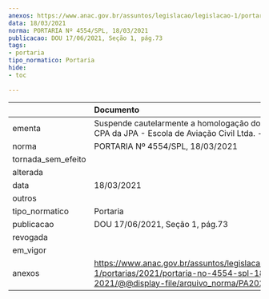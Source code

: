 ```yaml
---
anexos: https://www.anac.gov.br/assuntos/legislacao/legislacao-1/portarias/2021/portaria-no-4554-spl-18-03-2021/@@display-file/arquivo_norma/PA2021-4554.pdf
data: 18/03/2021
norma: PORTARIA Nº 4554/SPL, 18/03/2021
publicacao: DOU 17/06/2021, Seção 1, pág.73
tags:
- portaria
tipo_normatico: Portaria
hide: 
- toc 
 
---
```


|                    | Documento                                                                                                                                            |
|:-------------------|:-----------------------------------------------------------------------------------------------------------------------------------------------------|
| ementa             | Suspende cautelarmente a homologação do prático de CPA da JPA - Escola de Aviação Civil Ltda. - ME.                                                  |
| norma              | PORTARIA Nº 4554/SPL, 18/03/2021                                                                                                                     |
| tornada_sem_efeito |                                                                                                                                                      |
| alterada           |                                                                                                                                                      |
| data               | 18/03/2021                                                                                                                                           |
| outros             |                                                                                                                                                      |
| tipo_normatico     | Portaria                                                                                                                                             |
| publicacao         | DOU 17/06/2021, Seção 1, pág.73                                                                                                                      |
| revogada           |                                                                                                                                                      |
| em_vigor           |                                                                                                                                                      |
| anexos             | https://www.anac.gov.br/assuntos/legislacao/legislacao-1/portarias/2021/portaria-no-4554-spl-18-03-2021/@@display-file/arquivo_norma/PA2021-4554.pdf |